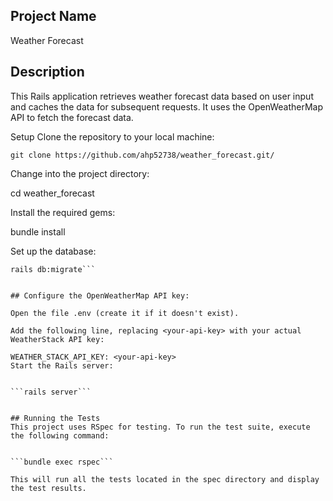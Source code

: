 ## Project Name
Weather Forecast

## Description
This Rails application retrieves weather forecast data based on user input and caches the data for subsequent requests. It uses the OpenWeatherMap API to fetch the forecast data.

Setup
Clone the repository to your local machine:

```git clone https://github.com/ahp52738/weather_forecast.git/```

Change into the project directory:

cd weather_forecast

Install the required gems:

bundle install

Set up the database:

```rails db:create
rails db:migrate```


## Configure the OpenWeatherMap API key:

Open the file .env (create it if it doesn't exist).

Add the following line, replacing <your-api-key> with your actual WeatherStack API key:

WEATHER_STACK_API_KEY: <your-api-key>
Start the Rails server:


```rails server```


## Running the Tests
This project uses RSpec for testing. To run the test suite, execute the following command:


```bundle exec rspec```

This will run all the tests located in the spec directory and display the test results.
